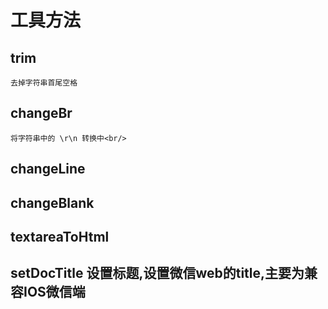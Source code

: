 # 工具方法

## trim
 ``去掉字符串首尾空格``
 

## changeBr 
 ``将字符串中的 \r\n 转换中<br/>``

## changeLine
 

## changeBlank

 

## textareaToHtml

 

## setDocTitle  设置标题,设置微信web的title,主要为兼容IOS微信端

